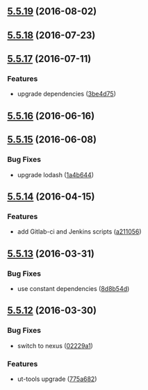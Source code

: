 <a name="5.5.19"></a>
## [5.5.19](https://git.softwaregroup-bg.com/ut5/ut-ussd/compare/v5.5.18...v5.5.19) (2016-08-02)



<a name="5.5.18"></a>
## [5.5.18](https://git.softwaregroup-bg.com/ut5/ut-ussd/compare/v5.5.17...v5.5.18) (2016-07-23)



<a name="5.5.17"></a>
## [5.5.17](https://git.softwaregroup-bg.com/ut5/ut-ussd/compare/v5.5.16...v5.5.17) (2016-07-11)


### Features

* upgrade dependencies ([3be4d75](https://git.softwaregroup-bg.com/ut5/ut-ussd/commit/3be4d75))



<a name="5.5.16"></a>
## [5.5.16](https://git.softwaregroup-bg.com/ut5/ut-ussd/compare/v5.5.15...v5.5.16) (2016-06-16)



<a name="5.5.15"></a>
## [5.5.15](https://git.softwaregroup-bg.com/ut5/ut-ussd/compare/v5.5.14...v5.5.15) (2016-06-08)


### Bug Fixes

* upgrade lodash ([1a4b644](https://git.softwaregroup-bg.com/ut5/ut-ussd/commit/1a4b644))



<a name="5.5.14"></a>
## [5.5.14](https://git.softwaregroup-bg.com/ut5/ut-ussd/compare/v5.5.13...v5.5.14) (2016-04-15)


### Features

* add Gitlab-ci and Jenkins scripts ([a211056](https://git.softwaregroup-bg.com/ut5/ut-ussd/commit/a211056))



<a name="5.5.13"></a>
## [5.5.13](https://git.softwaregroup-bg.com/ut5/ut-ussd/compare/v5.5.12...v5.5.13) (2016-03-31)


### Bug Fixes

* use constant dependencies ([8d8b54d](https://git.softwaregroup-bg.com/ut5/ut-ussd/commit/8d8b54d))



<a name="5.5.12"></a>
## [5.5.12](https://git.softwaregroup-bg.com/ut5/ut-ussd/compare/v5.5.10...v5.5.12) (2016-03-30)


### Bug Fixes

* switch to nexus ([02229a1](https://git.softwaregroup-bg.com/ut5/ut-ussd/commit/02229a1))

### Features

* ut-tools upgrade ([775a682](https://git.softwaregroup-bg.com/ut5/ut-ussd/commit/775a682))



